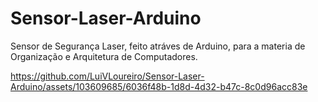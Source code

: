 # Sensor-Laser-Arduino
Sensor de Segurança Laser, feito atráves de Arduino, para a materia de Organização e Arquitetura de Computadores.


https://github.com/LuiVLoureiro/Sensor-Laser-Arduino/assets/103609685/6036f48b-1d8d-4d32-b47c-8c0d96acc83e

